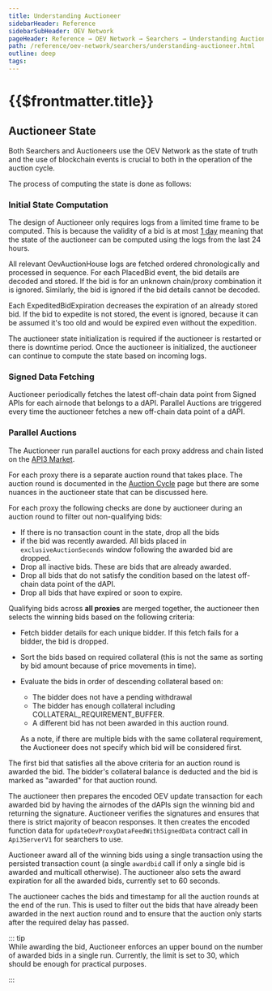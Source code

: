 ```yaml
---
title: Understanding Auctioneer
sidebarHeader: Reference
sidebarSubHeader: OEV Network
pageHeader: Reference → OEV Network → Searchers → Understanding Auctioneer
path: /reference/oev-network/searchers/understanding-auctioneer.html
outline: deep
tags:
---
```


<PageHeader/>

<SearchHighlight/>

<FlexStartTag/>

# {{$frontmatter.title}}

## Auctioneer State

Both Searchers and Auctioneers use the OEV Network as the state of truth and the
use of blockchain events is crucial to both in the operation of the auction
cycle.

The process of computing the state is done as follows:

### Initial State Computation

The design of Auctioneer only requires logs from a limited time frame to be
computed. This is because the validity of a bid is at most
[1 day](https://github.com/api3dao/contracts/blob/d3c7dc6683445df14bf5f43b07e6ad9cc2813cc5/contracts/api3-server-v1/OevAuctionHouse.sol#L68)
meaning that the state of the auctioneer can be computed using the logs from the
last 24 hours.

All relevant OevAuctionHouse logs are fetched ordered chronologically and
processed in sequence. For each PlacedBid event, the bid details are decoded and
stored. If the bid is for an unknown chain/proxy combination it is ignored.
Similarly, the bid is ignored if the bid details cannot be decoded.

Each ExpeditedBidExpiration decreases the expiration of an already stored bid.
If the bid to expedite is not stored, the event is ignored, because it can be assumed it's too old and would be expired even without the expedition.

The auctioneer state initialization is required if the auctioneer is restarted
or there is downtime period. Once the auctioneer is initialized, the auctioneer
can continue to compute the state based on incoming logs.

### Signed Data Fetching

Auctioneer periodically fetches the latest off-chain data point from Signed APIs
for each airnode that belongs to a dAPI. Parallel Auctions are triggered every
time the auctioneer fetches a new off-chain data point of a dAPI.

### Parallel Auctions

The Auctioneer run parallel auctions for each proxy address and chain listed on
the [API3 Market](https://market.api3.org/).

For each proxy there is a separate auction round that takes place. The auction
round is documented in the
[Auction Cycle](/reference/oev-network/overview/auction-cycle.html) page but
there are some nuances in the auctioneer state that can be discussed here.

For each proxy the following checks are done by auctioneer during an auction
round to filter out non-qualifying bids:

- If there is no transaction count in the state, drop all the bids
- if the bid was recently awarded. All bids placed in `exclusiveAuctionSeconds`
  window following the awarded bid are dropped.
- Drop all inactive bids. These are bids that are already awarded.
- Drop all bids that do not satisfy the condition based on the latest off-chain
  data point of the dAPI.
- Drop all bids that have expired or soon to expire.

Qualifying bids across **all proxies** are merged together, the auctioneer then
selects the winning bids based on the following criteria:

- Fetch bidder details for each unique bidder. If this fetch fails for a bidder,
  the bid is dropped.
- Sort the bids based on required collateral (this is not the same as sorting by
  bid amount because of price movements in time).
- Evaluate the bids in order of descending collateral based on:

  - The bidder does not have a pending withdrawal
  - The bidder has enough collateral including COLLATERAL_REQUIREMENT_BUFFER.
  - A different bid has not been awarded in this auction round.

  As a note, if there are multiple bids with the same collateral requirement,
  the Auctioneer does not specify which bid will be considered first.

The first bid that satisfies all the above criteria for an auction round is
awarded the bid. The bidder's collateral balance is deducted and the bid is
marked as "awarded" for that auction round.

The auctioneer then prepares the encoded OEV update transaction for each awarded bid by
having the airnodes of the dAPIs sign the winning bid and returning the
signature. Auctioneer verifies the signatures and ensures that there is strict
majority of beacon responses. It then creates the encoded function data for
`updateOevProxyDataFeedWithSignedData` contract call in `Api3ServerV1` for
searchers to use.

Auctioneer award all of the winning bids using a single transaction using the
persisted transaction count (a single `awardbid` call if only a single bid is
awarded and multicall otherwise). The auctioneer also sets the award expiration
for all the awarded bids, currently set to 60 seconds.

The auctioneer caches the bids and timestamp for all the auction rounds at the
end of the run. This is used to filter out the bids that have already been
awarded in the next auction round and to ensure that the auction only starts
after the required delay has passed.

::: tip  
While awarding the bid, Auctioneer enforces an upper bound on the number of
awarded bids in a single run. Currently, the limit is set to 30, which should be
enough for practical purposes.

:::
